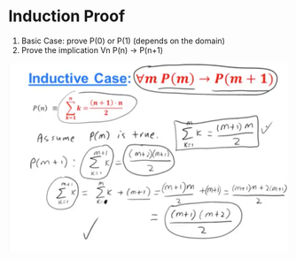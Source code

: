 # Induction Proof

1. Basic Case: prove P(0) or P(1) (depends on the domain)
2. Prove the implication Vn P(n) -> P(n+1)

![example](./image.png)